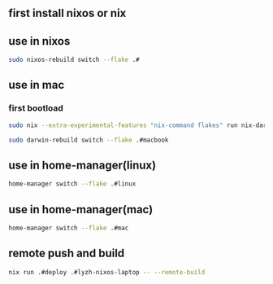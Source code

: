 
## first install nixos or nix

## use in nixos
```sh
sudo nixos-rebuild switch --flake .#
```

## use in mac

### first bootload

```sh
sudo nix --extra-experimental-features "nix-command flakes" run nix-darwin/nix-darwin-25.05#darwin-rebuild -- switch --flake .#macmini
```

```sh
sudo darwin-rebuild switch --flake .#macbook
```

## use in home-manager(linux)
```sh
home-manager switch --flake .#linux
```

## use in home-manager(mac)
```sh
home-manager switch --flake .#mac
```

## remote push and build

```sh
nix run .#deploy .#lyzh-nixos-laptop -- --remote-build
```